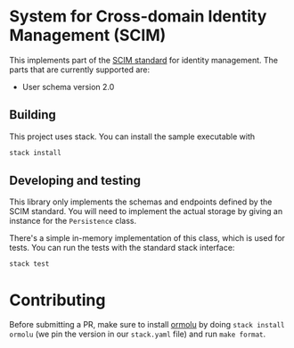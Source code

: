 # System for Cross-domain Identity Management (SCIM)

This implements part of the [SCIM standard](http://www.simplecloud.info)
for identity management. The parts that are currently supported are:

 * User schema version 2.0

## Building

This project uses stack. You can install the sample executable with

```sh
stack install
```

## Developing and testing

This library only implements the schemas and endpoints defined by the
SCIM standard. You will need to implement the actual storage by giving
an instance for the `Persistence` class.

There's a simple in-memory implementation of this class, which is used
for tests. You can run the tests with the standard stack interface:

```sh
stack test
```

# Contributing

Before submitting a PR, make sure to install [ormolu](https://github.com/tweag/ormolu)
by doing `stack install ormolu` (we pin the version in our `stack.yaml` file)
and run `make format`.
